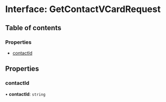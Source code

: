# Interface: GetContactVCardRequest

## Table of contents

### Properties

- [contactId](GetContactVCardRequest.md#contactid)

## Properties

### contactId

• **contactId**: `string`
